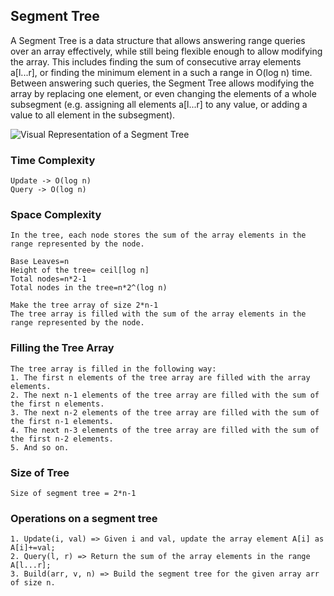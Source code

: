 ## Segment Tree
A Segment Tree is a data structure that allows answering range queries over an array effectively, while still being flexible enough to allow modifying the array. This includes finding the sum of consecutive array elements a[l...r], or finding the minimum element in a such a range in O(log n)  time. Between answering such queries, the Segment Tree allows modifying the array by replacing one element, or even changing the elements of a whole subsegment (e.g. assigning all elements a[l...r]  to any value, or adding a value to all element in the subsegment).

![Visual Representation of a Segment Tree](https://cp-algorithms.com/data_structures/sum-segment-tree.png)


### Time Complexity
    Update -> O(log n) 
    Query -> O(log n)

### Space Complexity

    In the tree, each node stores the sum of the array elements in the range represented by the node.

    Base Leaves=n
    Height of the tree= ceil[log n]
    Total nodes=n*2-1
    Total nodes in the tree=n*2^(log n)

    Make the tree array of size 2*n-1
    The tree array is filled with the sum of the array elements in the range represented by the node.

### Filling the Tree Array
    The tree array is filled in the following way:
    1. The first n elements of the tree array are filled with the array elements.
    2. The next n-1 elements of the tree array are filled with the sum of the first n elements.
    3. The next n-2 elements of the tree array are filled with the sum of the first n-1 elements.
    4. The next n-3 elements of the tree array are filled with the sum of the first n-2 elements.
    5. And so on.

### Size of Tree
    Size of segment tree = 2*n-1
    
### Operations on a segment tree
    1. Update(i, val) => Given i and val, update the array element A[i] as A[i]+=val;
    2. Query(l, r) => Return the sum of the array elements in the range A[l...r];
    3. Build(arr, v, n) => Build the segment tree for the given array arr of size n.
    
    

